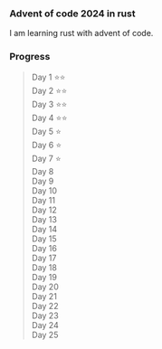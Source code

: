 ### Advent of code 2024 in rust
I am learning rust with advent of code.

### Progress

  >Day 1 :star::star:  
  >Day 2 :star::star:  
  >Day 3 :star::star:  
  >Day 4 :star::star:  
  >Day 5 :star:  
  >Day 6 :star:  
  >Day 7 :star:  
  >Day 8  
  >Day 9  
  >Day 10  
  >Day 11  
  >Day 12  
  >Day 13  
  >Day 14  
  >Day 15  
  >Day 16  
  >Day 17  
  >Day 18  
  >Day 19  
  >Day 20  
  >Day 21  
  >Day 22  
  >Day 23  
  >Day 24  
  >Day 25  
